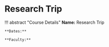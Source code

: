 # Research Trip

!!! abstract "Course Details"
    **Name:** Research Trip 

    **Dates:** 

    **Faculty:** 

